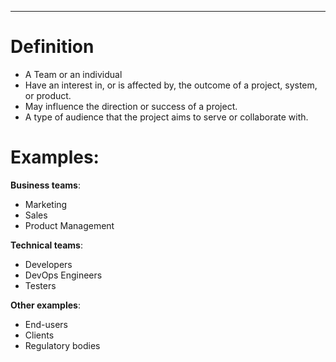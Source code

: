 
---


# Definition
- A Team or an individual
- Have an interest in, or is affected by, the outcome of a project, system, or product.
- May influence the direction or success of a project.
- A type of audience that the project aims to serve or collaborate with.


# Examples:  
**Business teams**:  
  - Marketing  
  - Sales  
  - Product Management

**Technical teams**:  
  - Developers  
  - DevOps Engineers  
  - Testers  

**Other examples**:  
  - End-users  
  - Clients  
  - Regulatory bodies  
